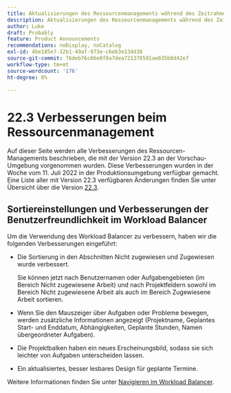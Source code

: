 ```yaml
---
title: Aktualisierungen des Ressourcenmanagements während des Zeitrahmens der Version 22.3
description: Aktualisierungen des Ressourcenmanagements während des Zeitrahmens der Version 22.3
author: Luke
draft: Probably
feature: Product Announcements
recommendations: noDisplay, noCatalog
exl-id: 4be185e7-12b1-49af-973e-c6eb3e134d38
source-git-commit: 76deb76c66e8f8a7dea721378591ae035b8d42e7
workflow-type: tm+mt
source-wordcount: '176'
ht-degree: 0%

---
```


# 22.3 Verbesserungen beim Ressourcenmanagement

Auf dieser Seite werden alle Verbesserungen des Ressourcen-Managements beschrieben, die mit der Version 22.3 an der Vorschau-Umgebung vorgenommen wurden. Diese Verbesserungen wurden in der Woche vom 11. Juli 2022 in der Produktionsumgebung verfügbar gemacht. Eine Liste aller mit Version 22.3 verfügbaren Änderungen finden Sie unter Übersicht über die Version [22.3](../../../product-announcements/product-releases/22.3-release-activity/22-3-release-overview.md).

## Sortiereinstellungen und Verbesserungen der Benutzerfreundlichkeit im Workload Balancer

Um die Verwendung des Workload Balancer zu verbessern, haben wir die folgenden Verbesserungen eingeführt:

* Die Sortierung in den Abschnitten Nicht zugewiesen und Zugewiesen wurde verbessert.

  Sie können jetzt nach Benutzernamen oder Aufgabengebieten (im Bereich Nicht zugewiesene Arbeit) und nach Projektfeldern sowohl im Bereich Nicht zugewiesene Arbeit als auch im Bereich Zugewiesene Arbeit sortieren.

* Wenn Sie den Mauszeiger über Aufgaben oder Probleme bewegen, werden zusätzliche Informationen angezeigt (Projektname, Geplantes Start- und Enddatum, Abhängigkeiten, Geplante Stunden, Namen übergeordneter Aufgaben).

* Die Projektbalken haben ein neues Erscheinungsbild, sodass sie sich leichter von Aufgaben unterscheiden lassen.

* Ein aktualisiertes, besser lesbares Design für geplante Termine.


Weitere Informationen finden Sie unter [Navigieren im Workload Balancer](/help/quicksilver/resource-mgmt/workload-balancer/navigate-the-workload-balancer.md).

